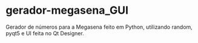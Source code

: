 # gerador-megasena_GUI
Gerador de números para a Megasena feito em Python, utilizando random, pyqt5 e UI feita no Qt Designer.
